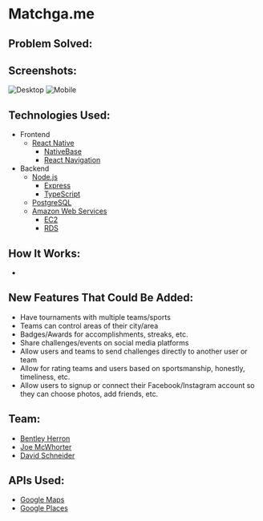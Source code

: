 # Matchga.me

## Problem Solved:


## Screenshots:
![Desktop]()
![Mobile]()

## Technologies Used:
- Frontend
    - [React Native](https://reactnative.dev/)
        - [NativeBase](https://nativebase.io/)
        - [React Navigation](https://reactnavigation.org/)
- Backend
    - [Node.js](https://nodejs.org/)
        - [Express](https://expressjs.com/)
        - [TypeScript](https://www.typescriptlang.org/)
    - [PostgreSQL](https://www.postgresql.org/)
    - [Amazon Web Services](https://aws.amazon.com/)
        - [EC2](https://aws.amazon.com/ec2/)
        - [RDS](https://aws.amazon.com/rds/)

## How It Works:
- 

## New Features That Could Be Added:
- Have tournaments with multiple teams/sports
- Teams can control areas of their city/area
- Badges/Awards for accomplishments, streaks, etc.
- Share challenges/events on social media platforms
- Allow users and teams to send challenges directly to another user or team
- Allow for rating teams and users based on sportsmanship, honestly, timeliness, etc.
- Allow users to signup or connect their Facebook/Instagram account so they can choose photos, add friends, etc.

## Team:
- [Bentley Herron](https://github.com/bentleyherron)
- [Joe McWhorter](https://github.com/JMcWhorter150)
- [David Schneider](https://github.com/davschneider)

## APIs Used:
- [Google Maps](https://developers.google.com/maps/documentation)
- [Google Places](https://developers.google.com/places/web-service/intro)
